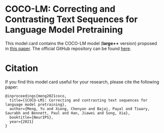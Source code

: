 # COCO-LM: Correcting and Contrasting Text Sequences for Language Model Pretraining

This model card contains the COCO-LM model (**large++** version) proposed in [this paper](https://arxiv.org/abs/2102.08473). The official GitHub repository can be found [here](https://github.com/microsoft/COCO-LM).

# Citation
If you find this model card useful for your research, please cite the following paper:
```
@inproceedings{meng2021coco,
  title={{COCO-LM}: Correcting and contrasting text sequences for language model pretraining},
  author={Meng, Yu and Xiong, Chenyan and Bajaj, Payal and Tiwary, Saurabh and Bennett, Paul and Han, Jiawei and Song, Xia},
  booktitle={NeurIPS},
  year={2021}
}
```